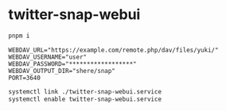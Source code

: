 # twitter-snap-webui

```s
pnpm i
```

```.env
WEBDAV_URL="https://example.com/remote.php/dav/files/yuki/"
WEBDAV_USERNAME="user"
WEBDAV_PASSWORD="******************"
WEBDAV_OUTPUT_DIR="shere/snap"
PORT=3640
```
```sh
systemctl link ./twitter-snap-webui.service
systemctl enable twitter-snap-webui.service
```
